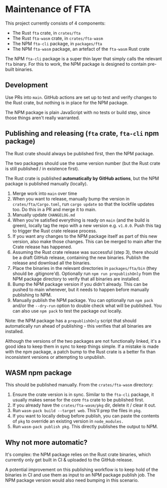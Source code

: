 # Maintenance of FTA

This project currently consists of 4 components:

- The Rust `fta` crate, in `crates/fta`
- The Rust `fta-wasm` crate, in `crates/fta-wasm`
- The NPM `fta-cli` package, in `packages/fta`
- The NPM `fta-wasm` package, an artefact of the `fta-wasm` Rust crate

The NPM `fta-cli` package is a super thin layer that simply calls the relevant `fta` binary. For this to work, the NPM package is designed to contain pre-built binaries.

## Development

Use PRs into `main`. GitHub actions are set up to test and verify changes to the Rust crate, but nothing is in place for the NPM package.

The NPM package is plain JavaScript with no tests or build step, since those things aren't really warranted.

## Publishing and releasing (`fta` crate, `fta-cli` npm package)

The Rust crate should always be published first, then the NPM package.

The two packages should use the same version number (but the Rust crate is still published / in existence first).

The Rust crate is published **automatically by GitHub actions**, but the NPM package is published manually (locally).

1. Merge work into `main` over time
2. When you want to release, manually bump the version in `crates/fta/Cargo.toml`, run `cargo update` so that the lockfile updates too. Do this in a PR and merge it to main.
3. Manually update `CHANGELOG.md`
4. When you're satisfied everything is ready on `main` (and the build is green), locally tag the repo with a new version e.g. `v1.0.0`. Push this tag to trigger the Rust crate release process.
5. If you want any changes to the NPM package itself as part of this new version, also make those changes. This can be merged to main after the Crate release has happened.
6. Assuming the Rust crate release was successful (step 3), there should be a draft GitHub release, containing the new binaries. Publish the release and download all the binaries.
7. Place the binaries in the relevant directories in `packages/fta/bin` (they should be .gitignore'd). Optionally run `npm run prepublishOnly` from the NPM package directory to verify that all binaries are installed.
8. Bump the NPM package version if you didn't already. This can be pushed to main whenever, but it needs to happen before manually publishing to NPM.
9. Manually publish the NPM package. You can optionally run `npm pack` and/or the `--dry-run` option to double check what will be published. You can also use `npm pack` to test the package out locally.

Note: the NPM package has a `prepublishOnly` script that should automatically run ahead of publishing - this verifies that all binaries are installed.

Although the versions of the two packages are not functionally linked, it's a good idea to keep them in sync to keep things simple. If a mistake is made with the npm package, a patch bump to the Rust crate is a better fix than inconsistent versions or attempting to unpublish.

## WASM npm package

This should be published manually. From the `crates/fta-wasm` directory:

1. Ensure the crate version is in sync. Similar to the `fta-cli` package, it usually makes sense for the core `fta` crate to be published first.
2. If you already have the `crates/fta-wasm/pkg` dir, delete it / clear it out.
3. Run `wasm-pack build --target web`. This'll prep the files in `pkg`.
4. If you want to locally debug before publish, you can paste the contents of `pkg` to override an existing version in `node_modules.`
5. Run `wasm-pack publish pkg`. This directly publishes the output to NPM.

## Why not more automatic?

It's complex: the NPM package relies on the Rust crate binaries, which currently only get built in CI & uploaded to the GitHub release.

A potential improvement on this publishing workflow is to keep hold of the binaries in CI and use them as input to an NPM package publish job. The NPM package version would also need bumping in this scenario.
